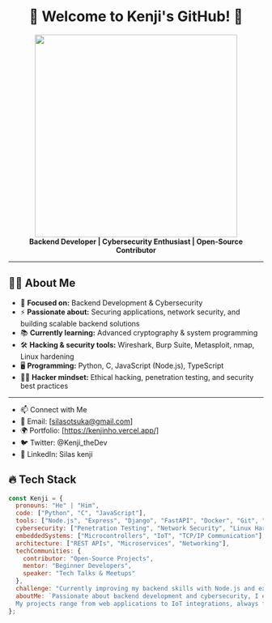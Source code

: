 <h1 align="center">👾 Welcome to Kenji's GitHub! 🚀</h1>

<div align="center">
  <img src="https://user-images.githubusercontent.com/your-image.gif" width="400px">
  <br>
  <b>Backend Developer | Cybersecurity Enthusiast | Open-Source Contributor</b>
</div>

---

## 🧑‍💻 About Me

- 🎯 **Focused on:** Backend Development & Cybersecurity  
- ⚡ **Passionate about:** Securing applications, network security, and building scalable backend solutions  
- 📚 **Currently learning:** Advanced cryptography & system programming  
- 🛠️ **Hacking & security tools:** Wireshark, Burp Suite, Metasploit, nmap, Linux hardening  
- 🖥️ **Programming:** Python, C, JavaScript (Node.js), TypeScript
- 🏴‍☠️ **Hacker mindset:** Ethical hacking, penetration testing, and security best practices  

---
- 📫 Connect with Me
- 📧 Email: [silasotsuka@gmail.com]
- 🌍 Portfolio: [https://kenjinho.vercel.app/]
- 🐦 Twitter: @Kenji_theDev
- 💼 LinkedIn: Silas kenji

## 🔥 Tech Stack

```javascript
const Kenji = {
  pronouns: "He" | "Him",
  code: ["Python", "C", "JavaScript"],
  tools: ["Node.js", "Express", "Django", "FastAPI", "Docker", "Git", "Wireshark"],
  cybersecurity: ["Penetration Testing", "Network Security", "Linux Hardening"],
  embeddedSystems: ["Microcontrollers", "IoT", "TCP/IP Communication"],
  architecture: ["REST APIs", "Microservices", "Networking"],
  techCommunities: {
    contributor: "Open-Source Projects",
    mentor: "Beginner Developers",
    speaker: "Tech Talks & Meetups"
  },
  challenge: "Currently improving my backend skills with Node.js and exploring system programming with C",
  aboutMe: `Passionate about backend development and cybersecurity, I enjoy building efficient and secure applications. 
  My projects range from web applications to IoT integrations, always focusing on performance, security, and best practices.`
};
